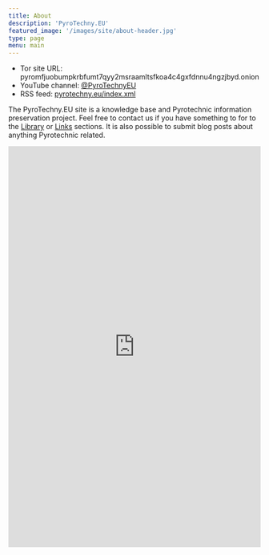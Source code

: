 ```yaml
---
title: About
description: 'PyroTechny.EU'
featured_image: '/images/site/about-header.jpg'
type: page
menu: main
---
```


- Tor site URL: pyromfjuobumpkrbfumt7qyy2msraamltsfkoa4c4gxfdnnu4ngzjbyd.onion
- YouTube channel: [@PyroTechnyEU](https://youtube.com/@PyroTechnyEU)
- RSS feed: <a href="/index.xml" target="_blank">pyrotechny.eu/index.xml</a>

The PyroTechny.EU site is a knowledge base and Pyrotechnic information preservation project.
Feel free to contact us if you have something to for to the [Library](/library/) or [Links](/links/) sections.
It is also possible to submit blog posts about anything Pyrotechnic related.

<iframe src="https://docs.google.com/forms/d/e/1FAIpQLSf6yZ3dGTsG1wJYym7nVI9Uc8W898XR8woJk0byIMNeIDq8hw/viewform?embedded=true" width="100%" height="800px" frameborder="0" marginheight="0" marginwidth="0">Loading…</iframe>
